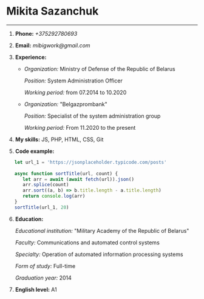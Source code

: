 # Mikita Sazanchuk
***
1. **Phone:** _+375292780693_


2. **Email:** _mibigwork@gmail.com_


3. **Experience:**
    + _Organization:_ Ministry of Defense of the Republic of Belarus

      _Position:_ System Administration Officer

      _Working period:_ from 07.2014 to 10.2020

    + _Organization:_ "Belgazprombank"

      _Position:_ Specialist of the system administration group

      _Working period:_ From 11.2020 to the present


4. **My skills:** JS, PHP, HTML, CSS, Git


5. **Code example:**
```javascript
   let url_1 = 'https://jsonplaceholder.typicode.com/posts'
   
   async function sortTitle(url, count) { 
      let arr = await (await fetch(url)).json()
      arr.splice(count)
      arr.sort((a, b) => b.title.length - a.title.length)
      return console.log(arr)
   }
   sortTitle(url_1, 20)
```
6. **Education:**
   
   _Educational institution:_ "Military Academy of the Republic of Belarus"
   
   _Faculty:_ Communications and automated control systems
   
   _Specialty:_ Operation of automated information processing systems
   
   _Form of study:_ Full-time
   
   _Graduation year:_ 2014
   

7. **English level:** A1